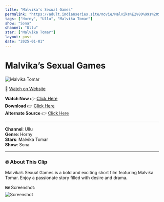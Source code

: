 ```yaml
---
title: "Malvika’s Sexual Games"
permalink: "https://adult.indianseries.site/movie/Malvika%E2%80%99s%20Sexual%20Games"
tags: ["Horny", "Ullu", "Malvika Tomar"]
show: "Sona"
channel: "Ullu"
star: ["Malvika Tomar"]
layout: post
date: "2025-01-01"
---
```


# Malvika’s Sexual Games

![Malvika Tomar](https://shorts.desisins.com/wp-content/uploads/2024/11/Malvika-Tomar-DesiSins.com_.jpg)

🔗 [Watch on Website](https://adult.indianseries.site/movie/Malvika%E2%80%99s%20Sexual%20Games)

**Watch Now** 👉 [Click Here](https://adult.indianseries.site/movie/Malvika%E2%80%99s%20Sexual%20Games)  
**Download** 👉 [Click Here](https://adult.indianseries.site/movie/Malvika%E2%80%99s%20Sexual%20Games)  
**Alternate Source** 👉 [Click Here](https://adult.indianseries.site/movie/Malvika%E2%80%99s%20Sexual%20Games)

---

**Channel**: Ullu  
**Genre**: Horny  
**Stars**: Malvika Tomar  
**Show**: Sona

---

### 🔥 About This Clip

Malvika’s Sexual Games is a bold and exciting short film featuring Malvika Tomar. Enjoy a passionate story filled with desire and drama.
 
🖼️ Screenshot:  
![Screenshot](https://shorts.desisins.com/wp-content/uploads/2024/11/Malvika-Tomar-DesiSins.com_.jpg)
